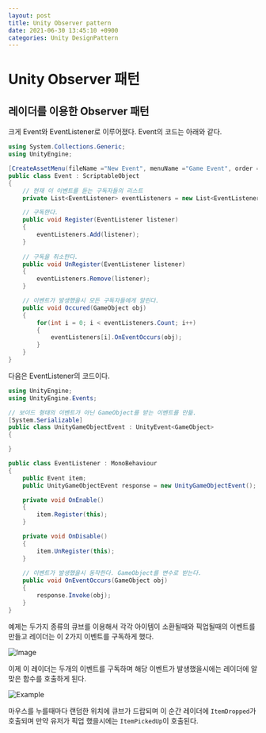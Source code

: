 ```yaml
---
layout: post
title: Unity Observer pattern
date: 2021-06-30 13:45:10 +0900
categories: Unity DesignPattern
---
```


# Unity Observer 패턴

## 레이더를 이용한 Observer 패턴

크게 Event와 EventListener로 이루어졌다. Event의 코드는 아래와 같다.
```C#
using System.Collections.Generic;
using UnityEngine;

[CreateAssetMenu(fileName ="New Event", menuName ="Game Event", order = 52)]
public class Event : ScriptableObject
{
    // 현재 이 이벤트를 듣는 구독자들의 리스트
    private List<EventListener> eventListeners = new List<EventListener>();

    // 구독한다.
    public void Register(EventListener listener)
    {
        eventListeners.Add(listener);
    }
    
    // 구독을 취소한다.
    public void UnRegister(EventListener listener)
    {
        eventListeners.Remove(listener);
    }

    // 이벤트가 발생했을시 모든 구독자들에게 알린다.
    public void Occured(GameObject obj)
    {
        for(int i = 0; i < eventListeners.Count; i++)
        {
            eventListeners[i].OnEventOccurs(obj);
        }
    }
}
```

다음은 EventListener의 코드이다.

```C#
using UnityEngine;
using UnityEngine.Events;

// 보이드 형태의 이벤트가 아닌 GameObject를 받는 이벤트를 만듦.
[System.Serializable]
public class UnityGameObjectEvent : UnityEvent<GameObject>
{

}

public class EventListener : MonoBehaviour
{
    public Event item;
    public UnityGameObjectEvent response = new UnityGameObjectEvent();

    private void OnEnable()
    {
        item.Register(this);
    }

    private void OnDisable()
    {
        item.UnRegister(this);
    }
    
    // 이벤트가 발생했을시 동작한다. GameObject를 변수로 받는다.
    public void OnEventOccurs(GameObject obj)
    {
        response.Invoke(obj);
    }
}
```

예제는 두가지 종류의 큐브를 이용해서 각각 아이템이 소환될때와 픽업될때의 이벤트를 만들고 레이더는 이 2가지 이벤트를 구독하게 했다.

![Image](https://user-images.githubusercontent.com/39051679/123892698-0ceb4880-d996-11eb-922a-41b52ff608b7.jpg)

이제 이 레이더는 두개의 이벤트를 구독하며 해당 이벤트가 발생했을시에는 레이더에 알맞은 함수를 호출하게 된다.

![Example](https://user-images.githubusercontent.com/39051679/123892960-7d926500-d996-11eb-9eee-b1a7cff5afdd.gif)

마우스를 누를때마다 랜덤한 위치에 큐브가 드랍되며 이 순간 레이더에 `ItemDropped`가 호출되며 만약 유저가 픽업 했을시에는 `ItemPickedUp`이 호출된다.